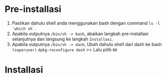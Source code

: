 # Pre-installasi
1. Pastikan dahulu shell anda menggunakan bash dengan command `` ls -l `which sh` ``.
2. Apabila outputnya `/bin/sh -> bash`, abaikan langkah pre-installasi selanjutnya dan langsung ke langkah `Installasi`.
3. Apabila outputnya `/bin/sh -> dash`, Ubah dahulu shell dari dash ke bash `(superuser)` `dpkg-reconfigure dash` >> Lalu pilih `NO`

# Installasi
